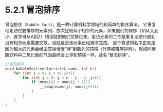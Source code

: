 # 5.2.1 冒泡排序

冒泡排序（`Bubble Sort`），是一种计算机科学领域的较简单的排序算法。
它重复地走访过要排序的元素列，依次比较两个相邻的元素，如果他们的顺序（如从大到小、首字母从A到Z）错误就把他们交换过来。走访元素的工作是重复地进行直到没有相邻元素需要交换，也就是说该元素已经排序完成。
这个算法的名字由来是因为越大的元素会经由交换慢慢“浮”到数列的顶端（升序或降序排列），就如同碳酸饮料中二氧化碳的气泡最终会上浮到顶端一样，故名“冒泡排序”。

```c++
//冒泡排序
void bubbleSort(vector<int>& nums, int n){
    for (int i = 0; i < n; i++){
        for (int j = 0; j < n - i - 1; j++){
            if (nums[j] > nums[j + 1]){
                __swap(nums[j], nums[j+1]);
            }
        }
    }
}
```
